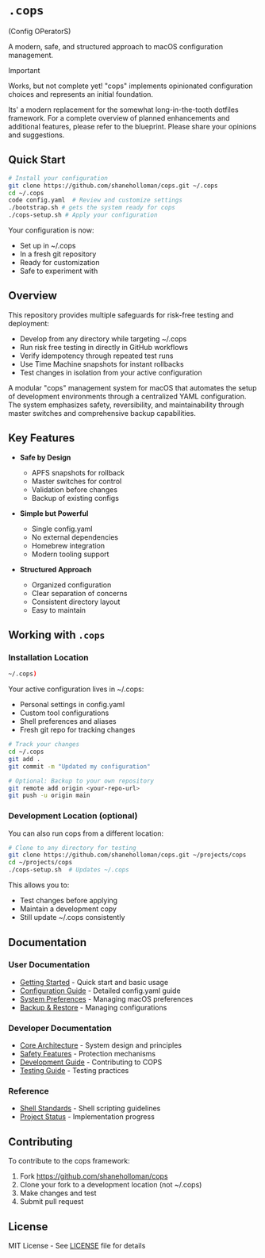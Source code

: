 # `.cops`

(Config OPeratorS)

A modern, safe, and structured approach to macOS configuration management.

> [!IMPORTANT]
> Works, but not complete yet!
>"cops" implements opinionated configuration choices and represents an initial foundation.
>
>Its' a modern replacement for the somewhat long-in-the-tooth dotfiles framework. For a complete overview of planned enhancements and additional features, please refer to the blueprint. Please share your opinions and suggestions.

## Quick Start

```bash
# Install your configuration
git clone https://github.com/shaneholloman/cops.git ~/.cops
cd ~/.cops
code config.yaml  # Review and customize settings
./bootstrap.sh # gets the system ready for cops
./cops-setup.sh # Apply your configuration
```

Your configuration is now:

- Set up in ~/.cops
- In a fresh git repository
- Ready for customization
- Safe to experiment with

## Overview

This repository provides multiple safeguards for risk-free testing and deployment:

  - Develop from any directory while targeting ~/.cops
  - Run risk free testing in directly in GitHub workflows
  - Verify idempotency through repeated test runs
  - Use Time Machine snapshots for instant rollbacks
  - Test changes in isolation from your active configuration

A modular "cops" management system for macOS that automates the setup of development environments through a centralized YAML configuration. The system emphasizes safety, reversibility, and maintainability through master switches and comprehensive backup capabilities.

## Key Features

- **Safe by Design**
  - APFS snapshots for rollback
  - Master switches for control
  - Validation before changes
  - Backup of existing configs

- **Simple but Powerful**
  - Single config.yaml
  - No external dependencies
  - Homebrew integration
  - Modern tooling support

- **Structured Approach**
  - Organized configuration
  - Clear separation of concerns
  - Consistent directory layout
  - Easy to maintain

## Working with `.cops`

### Installation Location

```sh
~/.cops)
```

Your active configuration lives in ~/.cops:

- Personal settings in config.yaml
- Custom tool configurations
- Shell preferences and aliases
- Fresh git repo for tracking changes

```bash
# Track your changes
cd ~/.cops
git add .
git commit -m "Updated my configuration"

# Optional: Backup to your own repository
git remote add origin <your-repo-url>
git push -u origin main
```

### Development Location (optional)

You can also run cops from a different location:

```bash
# Clone to any directory for testing
git clone https://github.com/shaneholloman/cops.git ~/projects/cops
cd ~/projects/cops
./cops-setup.sh  # Updates ~/.cops
```

This allows you to:

- Test changes before applying
- Maintain a development copy
- Still update ~/.cops consistently

## Documentation

### User Documentation

- [Getting Started](./docs/user/getting-started.md) - Quick start and basic usage
- [Configuration Guide](./docs/user/configuration.md) - Detailed config.yaml guide
- [System Preferences](./docs/user/preferences.md) - Managing macOS preferences
- [Backup & Restore](./docs/user/backup-restore.md) - Managing configurations

### Developer Documentation

- [Core Architecture](./docs/dev/architecture/core-concepts.md) - System design and principles
- [Safety Features](./docs/dev/architecture/safety-features.md) - Protection mechanisms
- [Development Guide](./docs/dev/development.md) - Contributing to COPS
- [Testing Guide](./docs/dev/guides/testing.md) - Testing practices

### Reference

- [Shell Standards](./docs/reference/shell-standards.md) - Shell scripting guidelines
- [Project Status](./docs/reference/project-status.md) - Implementation progress

## Contributing

To contribute to the cops framework:

1. Fork <https://github.com/shaneholloman/cops>
2. Clone your fork to a development location (not ~/.cops)
3. Make changes and test
4. Submit pull request

## License

MIT License - See [LICENSE](./LICENSE) file for details
